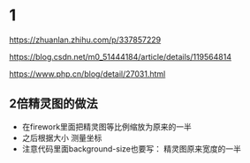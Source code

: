 # 1

<https://zhuanlan.zhihu.com/p/337857229>

<https://blog.csdn.net/m0_51444184/article/details/119564814>

<https://www.php.cn/blog/detail/27031.html>

## 2倍精灵图的做法

- 在firework里面把精灵图等比例缩放为原来的一半
- 之后根据大小 测量坐标
- 注意代码里面background-size也要写： 精灵图原来宽度的一半
